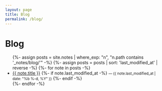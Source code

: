 ```yaml
---
layout: page
title: Blog
permalink: /blog/
---
```


<h1>Blog</h1>

<ul>
  {%- assign posts = site.notes | where_exp: "n", "n.path contains '_notes/blog/'" -%}
  {%- assign posts = posts | sort: 'last_modified_at' | reverse -%}
  {%- for note in posts -%}
    <li>
      <a class="internal-link" href="{{ note.url | relative_url }}">{{ note.title }}</a>
      {%- if note.last_modified_at -%}
        <small> — {{ note.last_modified_at | date: "%b %-d, %Y" }}</small>
      {%- endif -%}
    </li>
  {%- endfor -%}
</ul>


